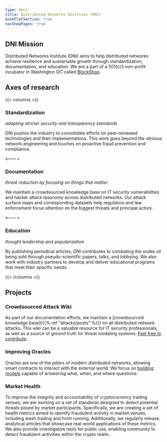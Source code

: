 ```yaml
---
type: docs
title: Distributed Networks Institute (DNI)
bookFlatSection: true
navShowPages: true
---
```


## DNI Mission

Distributed Networks Institute (DNI) aims to help distributed networks achieve resilience and sustainable growth through standardization, documentation, and education. We are a part of a 501(c)3 non-profit incubator in Washington DC called [BlockShop](https://blockshop.org).

## Axes of research

{{< columns >}}
### Standardization

_adapting stricter security and transparency standards_

DNI pushes the industry to consolidate efforts on peer-reviewed technologies and their implementations. This work goes beyond the obvious network engineering and touches on proactive fraud prevention and compliance.

<--->

### Documentation

_threat reduction by focusing on things that matter_

We maintain a crowdsourced knowledge base on IT security vulnerabilities and hacker attack taxonomy across distributed networks. Our attack surface maps and corresponding datasets help regulators and law enforcement focus attention on the biggest threats and principal actors.

<--->

### Education

_thought leadership and popularization_

By publishing periodical articles, DNI contributes to combating the snake oil being sold through pseudo-scientific papers, talks, and lobbying. We also work with industry partners to develop and deliver educational programs that meet their specific needs.

{{< /columns >}}

## Projects

### Crowdsourced Attack Wiki

As part of our documentation efforts, we maintain a [crowdsourced knowledge base]({{% ref "attacks/posts" %}}) on all distributed network attacks. This wiki can be a valuable resource for IT security professionals, as well as a source of ground truth for threat modeling systems. [Feel free to contribute](https://github.com/1712n/dni-website/).

### Improving Oracles
Oracles are one of the pillars of modern distributed networks, allowing smart contracts to interact with the external world. We focus on [building models](https://github.com/1712n/yachay-public) capable of answering what, when, and where questions.

### Market Health

To improve the integrity and accountability of cryptocurrency trading venues, we are working on a set of standards designed to detect potential threats posed by market participants. Specifically, we are creating a set of health metrics aimed to identify fraudulent activity in market venues, including wash trading and front running. Additionally, we regularly release analytical articles that showcase real-world applications of these metrics. We also provide investigative tools for public use, enabling community to detect fraudulent activities within the crypto realm.

